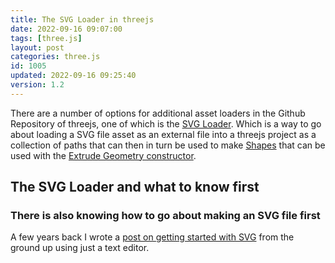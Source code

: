 ```yaml
---
title: The SVG Loader in threejs
date: 2022-09-16 09:07:00
tags: [three.js]
layout: post
categories: three.js
id: 1005
updated: 2022-09-16 09:25:40
version: 1.2
---
```


There are a number of options for additional asset loaders in the Github Repository of threejs, one of which is the [SVG Loader](https://threejs.org/docs/index.html#examples/en/loaders/SVGLoader). Which is a way to go about loading a SVG file asset as an external file into a threejs project as a collection of paths that can then in turn be used to make [Shapes](https://threejs.org/docs/index.html#api/en/extras/core/Shape) that can be used with the [Extrude Geometry constructor](https://threejs.org/docs/index.html#api/en/geometries/ExtrudeGeometry).

<!-- more -->


## The SVG Loader and what to know first

### There is also knowing how to go about making an SVG file first

A few years back I wrote a [post on getting started with SVG](/2019/02/11/js-javascript-svg/) from the ground up using just a text editor.